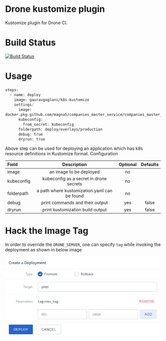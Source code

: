 # Drone kustomize plugin
Kustomize plugin for Drone CI.

# Build Status
[![Build Status](https://drone.m5.run/api/badges/magna5/drone-k8s-kustomize/status.svg)](https://drone.m5.run/magna5/drone-k8s-kustomize)

# Usage
```
steps:
  - name: deploy
    image: gauravgaglani/k8s-kustomize
    settings:
      image: docker.pkg.github.com/magna5/companies_master_service/companies_master_service_image
      kubeconfig:
        from_secret: kubeconfig
      folderpath: deploy/overlays/production
      debug: true
      dryrun: true

```

Above step can be used for deploying an application which has k8s resource definitions in Kustomize format.
Configuration

| Field      |                 Description                  | Optional | Defaults |
| :--------- | :------------------------------------------: | :------: | :------: |
| image      |           an image to be deployed            |    no    |          |
| kubeconfig |   kubeconfig as a secret in drone secrets    |    no    |          |
| folderpath | a path where kustomization.yaml can be found |    no    |          |
| debug      |       print commands and their output        |   yes    |  false   |
| dryrun     |       print kustomization build output       |   yes    |  false   |

# Hack the Image Tag
In order to override the `DRONE_SEMVER`, one can specify `tag` while invoking the deployment as shown in below image

![Hack-the-image-tag](resources/images/hack-image-tag.JPG)

